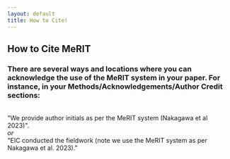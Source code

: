```yaml
---
layout: default
title: How to Cite!
---
```



<h2>How to Cite MeRIT</h2>

<h3>There are several ways and locations where you can acknowledge the use of the MeRIT system in your paper. For instance, in your Methods/Acknowledgements/Author Credit sections:</h3>
<br>
"We provide author initials as per the MeRIT system (Nakagawa et al 2023)". <br>
<i>or</i> <br>
"EIC conducted the fieldwork (note we use the MeRIT system as per Nakagawa et al. 2023)."

